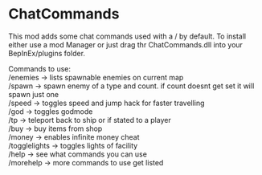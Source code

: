 # ChatCommands
This mod adds some chat commands used with a / by default.
To install either use a mod Manager or just drag thr ChatCommands.dll into your BepInEx/plugins folder.

Commands to use:  
/enemies -> lists spawnable enemies on current map  
/spawn <enemy> <count> -> spawn enemy of a type and count. if count doesnt get set it will spawn just one  
/speed -> toggles speed and jump hack for faster travelling  
/god -> toggles godmode  
/tp <playername> -> teleport back to ship or if  stated to a player  
/buy <item> <count> -> buy items from shop  
/money -> enables infinite money cheat  
/togglelights -> toggles lights of facility  
/help -> see what commands you can use  
/morehelp -> more commands to use get listed  
